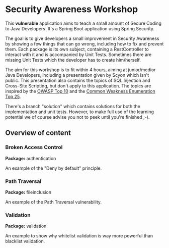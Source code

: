 # Security Awareness Workshop

This **vulnerable** application aims to teach a small amount of Secure Coding to Java Developers.
It's a Spring Boot application using Spring Security.

The goal is to give developers a small improvement in Security Awareness by showing a few things that can go wrong, including how to fix and prevent them.
Each package is its own subject, containing a RestController to interact with it and is accompanied by Unit Tests.
Sometimes there are missing Unit Tests which the developer has to create him/herself.

The aim for this workshop is to fit within 4 hours, aiming at junior/medior Java Developers, including a presentation given by Scyon which isn't public. This presentation also contains the topics of SQL Injection and Cross-Site Scripting, but don't apply to this application.
The topics are inspired by the [OWASP Top 10](https://owasp.org/www-project-top-ten/) and the [Common Weakness Enumeration Top 25](https://cwe.mitre.org/top25/archive/2022/2022_cwe_top25.html).

There's a branch "solution" which contains solutions for both the implementation and unit tests.
However, to make full use of the learning potential we of course advise you not to peek until you're finished ;-).

## Overview of content

### Broken Access Control
**Package:** authentication

An example of the "Deny by default" principle.

### Path Traversal
**Package:** fileinclusion

An example of the Path Traversal vulnerability.

### Validation
**Package:** validation

An example to show why whitelist validation is way more powerful than blacklist validation.
